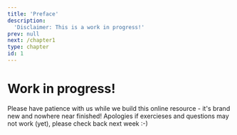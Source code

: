 ```yaml
---
title: 'Preface'
description:
  'Disclaimer: This is a work in progress!'
prev: null
next: /chapter1
type: chapter
id: 1
---
```


<exercise id="1" title="Preface">

# Work in progress!

Please have patience with us while we build this online resource - it's brand new and nowhere near finished! Apologies if exercieses and questions may not work (yet), please check back next week :-)
</exercise>
